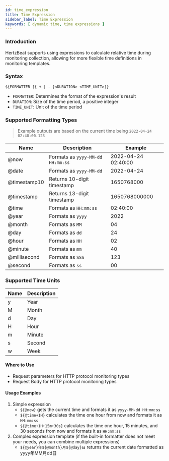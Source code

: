 ```yaml
---
id: time_expression
title: Time Expression
sidebar_label: Time Expression
keywords: [ dynamic time, time expressions ]
---
```


### Introduction

HertzBeat supports using expressions to calculate relative time during monitoring collection, allowing for more flexible time definitions in monitoring templates.

### Syntax

```shell
${FORMATTER [{ + | - }<DURATION> <TIME_UNIT>]}
```

- `FORMATTER`: Determines the format of the expression's result
- `DURATION`: Size of the time period, a positive integer
- `TIME_UNIT`: Unit of the time period

### Supported Formatting Types

> Example outputs are based on the current time being `2022-04-24 02:40:00.123`

|     Name     |           Description            |       Example       |
|--------------|----------------------------------|---------------------|
| @now         | Formats as `yyyy-MM-dd HH:mm:ss` | 2022-04-24 02:40:00 |
| @date        | Formats as `yyyy-MM-dd`          | 2022-04-24          |
| @timestamp10 | Returns 10-digit timestamp       | 1650768000          |
| @timestamp   | Returns 13-digit timestamp       | 1650768000000       |
| @time        | Formats as `HH:mm:ss`            | 02:40:00            |
| @year        | Formats as `yyyy`                | 2022                |
| @month       | Formats as `MM`                  | 04                  |
| @day         | Formats as `dd`                  | 24                  |
| @hour        | Formats as `HH`                  | 02                  |
| @minute      | Formats as `mm`                  | 40                  |
| @millisecond | Formats as `SSS`                 | 123                 |
| @second      | Formats as `ss`                  | 00                  |

### Supported Time Units

| Name | Description |
|------|-------------|
| y    | Year        |
| M    | Month       |
| d    | Day         |
| H    | Hour        |
| m    | Minute      |
| s    | Second      |
| w    | Week        |

#### Where to Use

- Request parameters for HTTP protocol monitoring types
- Request Body for HTTP protocol monitoring types

#### Usage Examples

1. Simple expression
   - `${@now}` gets the current time and formats it as `yyyy-MM-dd HH:mm:ss`
   - `${@time+1H}` calculates the time one hour from now and formats it as `HH:mm:ss`
   - `${@time+1H+15m+30s}` calculates the time one hour, 15 minutes, and 30 seconds from now and formats it as `HH:mm:ss`
2. Complex expression template (if the built-in formatter does not meet your needs, you can combine multiple expressions)
   - `${@year}年${@month}月${@day}日` returns the current date formatted as yyyy年MM月dd日
